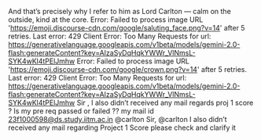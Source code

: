 And that’s precisely why I refer to him as Lord Carlton — calm on the outside, kind at the core.
Error: Failed to process image URL 'https://emoji.discourse-cdn.com/google/saluting_face.png?v=14' after 5 retries. Last error: 429 Client Error: Too Many Requests for url: https://generativelanguage.googleapis.com/v1beta/models/gemini-2.0-flash:generateContent?key=AIzaSyDqHqkYWWr_VlNmsL-SYK4wKl4tPElJmhw
Error: Failed to process image URL 'https://emoji.discourse-cdn.com/google/crown.png?v=14' after 5 retries. Last error: 429 Client Error: Too Many Requests for url: https://generativelanguage.googleapis.com/v1beta/models/gemini-2.0-flash:generateContent?key=AIzaSyDqHqkYWWr_VlNmsL-SYK4wKl4tPElJmhw
Sir , I also didn’t received any mail regards proj 1 score ? Is my pre req passed or failed ?? my mail id 23f1000598@ds.study.iitm.ac.in @carlton
Sir, @carlton I also didn’t received any mail regarding Project 1 Score please check and clarify it
